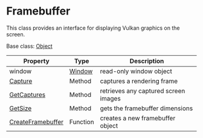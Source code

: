 # Framebuffer

This class provides an interface for displaying Vulkan graphics on the screen.

Base class: [Object](Object)

| Property | Type | Description |
|---|---|---|
| window | [Window](Window.md) | read-only window object |
| [Capture](Framebuffer_Capture.md) | Method | captures a rendering frame |
| [GetCaptures](Framebuffer_GetCaptures.md) | Method | retrieves any captured screen images |
| [GetSize](FrameBuffer_GetSize.md) | Method | gets the framebuffer dimensions |
| [CreateFramebuffer](CreateFramebuffer.md) | Function | creates a new framebuffer object |
